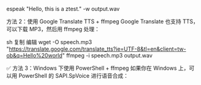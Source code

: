 
espeak "Hello, this is a ztest." -w output.wav


方法 2：使用 Google Translate TTS + ffmpeg
Google Translate 也支持 TTS，可以下载 MP3，然后用 ffmpeg 处理：

sh
复制
编辑
wget -O speech.mp3 "https://translate.google.com/translate_tts?ie=UTF-8&tl=en&client=tw-ob&q=Hello%20world"
ffmpeg -i speech.mp3 output.wav


✅ 方法 3：Windows 下使用 PowerShell + ffmpeg
如果你在 Windows 上，可以用 PowerShell 的 SAPI.SpVoice 进行语音合成：